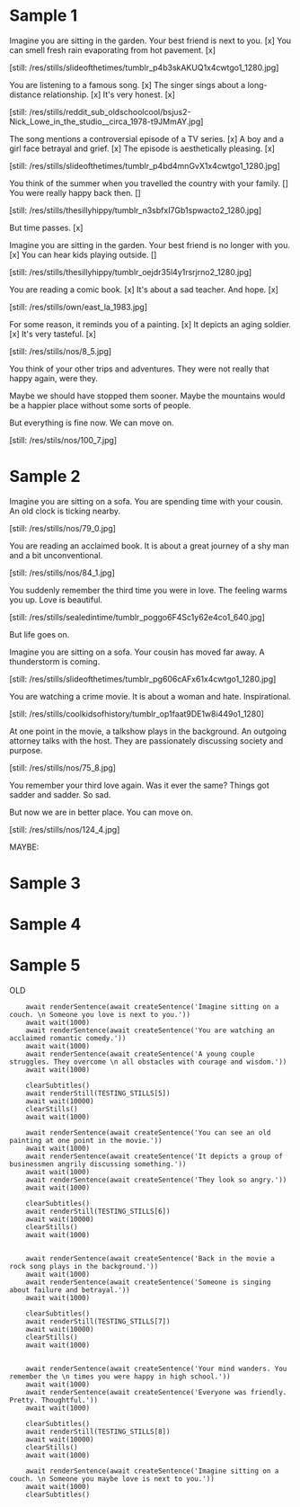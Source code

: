 # Sample 1

Imagine you are sitting in the garden. Your best friend is next to you. [x]
You can smell fresh rain evaporating from hot pavement. [x]

[still: /res/stills/slideofthetimes/tumblr_p4b3skAKUQ1x4cwtgo1_1280.jpg]

You are listening to a famous song. [x]
The singer sings about a long-distance relationship. [x]
It's very honest. [x]

[still: /res/stills/reddit_sub_oldschoolcool/bsjus2-Nick_Lowe_in_the_studio__circa_1978-t9JMmAY.jpg]

The song mentions a controversial episode of a TV series. [x]
A boy and a girl face betrayal and grief. [x]
The episode is aesthetically pleasing. [x]

[still: /res/stills/slideofthetimes/tumblr_p4bd4mnGvX1x4cwtgo1_1280.jpg]

You think of the summer when you travelled the country with your family. []
You were really happy back then. []

[still: /res/stills/thesillyhippy/tumblr_n3sbfxI7Gb1spwacto2_1280.jpg]

But time passes. [x]

Imagine you are sitting in the garden. Your best friend is no longer with you. [x]
You can hear kids playing outside. []

[still: /res/stills/thesillyhippy/tumblr_oejdr35l4y1rsrjrno2_1280.jpg]

You are reading a comic book. [x]
It's about a sad teacher. And hope. [x]

[still: /res/stills/own/east_la_1983.jpg]

For some reason, it reminds you of a painting. [x]
It depicts an aging soldier. [x]
It's very tasteful. [x]

[still: /res/stills/nos/8_5.jpg]

You think of your other trips and adventures.
They were not really that happy again, were they.

Maybe we should have stopped them sooner.
Maybe the mountains would be a happier place without some sorts of people.

But everything is fine now.
We can move on.

[still: /res/stils/nos/100_7.jpg]

# Sample 2

Imagine you are sitting on a sofa. You are spending time with your cousin.
An old clock is ticking nearby.

[still: /res/stills/nos/79_0.jpg]

You are reading an acclaimed book.
It is about a great journey of a shy man and a bit unconventional.

[still: /res/stills/nos/84_1.jpg]

You suddenly remember the third time you were in love.
The feeling warms you up. Love is beautiful.

[still: /res/stills/sealedintime/tumblr_poggo6F4Sc1y62e4co1_640.jpg]

But life goes on.

Imagine you are sitting on a sofa. Your cousin has moved far away.
A thunderstorm is coming.

[still: /res/stills/slideofthetimes/tumblr_pg606cAFx61x4cwtgo1_1280.jpg]

You are watching a crime movie.
It is about a woman and hate. Inspirational.

[still: /res/stills/coolkidsofhistory/tumblr_op1faat9DE1w8i449o1_1280]

At one point in the movie, a talkshow plays in the background.
An outgoing attorney talks with the host.
They are passionately discussing society and purpose.

[still: /res/stills/nos/75_8.jpg]

You remember your third love again. Was it ever the same?
Things got sadder and sadder. So sad.

But now we are in better place.
You can move on.

[still: /res/stills/nos/124_4.jpg]










MAYBE:

# Sample 3

# Sample 4

# Sample 5

OLD

```
    await renderSentence(await createSentence('Imagine sitting on a couch. \n Someone you love is next to you.'))
    await wait(1000)
    await renderSentence(await createSentence('You are watching an acclaimed romantic comedy.'))
    await wait(1000)
    await renderSentence(await createSentence('A young couple struggles. They overcome \n all obstacles with courage and wisdom.'))
    await wait(1000)

    clearSubtitles()
    await renderStill(TESTING_STILLS[5])
    await wait(10000)
    clearStills()
    await wait(1000)

    await renderSentence(await createSentence('You can see an old painting at one point in the movie.'))
    await wait(1000)
    await renderSentence(await createSentence('It depicts a group of businessmen angrily discussing something.'))
    await wait(1000)
    await renderSentence(await createSentence('They look so angry.'))
    await wait(1000)

    clearSubtitles()
    await renderStill(TESTING_STILLS[6])
    await wait(10000)
    clearStills()
    await wait(1000)

    
    await renderSentence(await createSentence('Back in the movie a rock song plays in the background.'))
    await wait(1000)
    await renderSentence(await createSentence('Someone is singing about failure and betrayal.'))
    await wait(1000)

    clearSubtitles()
    await renderStill(TESTING_STILLS[7])
    await wait(10000)
    clearStills()
    await wait(1000)

    
    await renderSentence(await createSentence('Your mind wanders. You remember the \n times you were happy in high school.'))
    await wait(1000)
    await renderSentence(await createSentence('Everyone was friendly. Pretty. Thoughtful.'))
    await wait(1000)

    clearSubtitles()
    await renderStill(TESTING_STILLS[8])
    await wait(10000)
    clearStills()
    await wait(1000)

    await renderSentence(await createSentence('Imagine sitting on a couch. \n Someone you maybe love is next to you.'))
    await wait(1000)
    clearSubtitles()
```